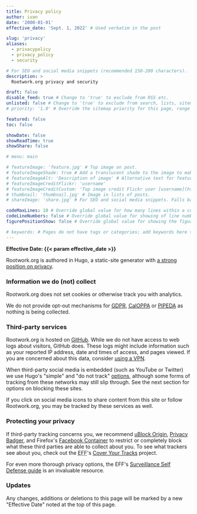 ```yaml
---
title: Privacy policy
author: ivan
date: '2000-01-01'
effective_date: 'Sept. 1, 2022' # Used verbatim in the post

slug: 'privacy'
aliases:
  - privacypolicy
  - privacy_policy
  - security

# For SEO and social media snippets (recommended 150-200 characters).
description: >
  Rootwork.org privacy and security

draft: false
disable_feed: true # Change to 'true' to exclude from RSS etc.
unlisted: false # Change to 'true' to exclude from search, lists, sitemaps, and feeds.
# priority: '1.0' # Override the sitemap priority for this page, range 1.0 (high) to 0.0 (low)

featured: false
toc: false

showDate: false
showReadTime: true
showShare: false

# menu: main

# featureImage: 'feature.jpg' # Top image on post.
# featureImageShade: true # Add a translucent shade to the image to make overlaid text easier to read.
# featureImageAlt: 'Description of image' # Alternative text for featured image.
# featureImageCreditFlickr: 'username'
# featureImageCreditCustom: 'Top image credit Flickr user [username](https://www.flickr.com/photos/username).'
# thumbnail: 'thumbnail.jpg' # Image in lists of posts.
# shareImage: 'share.jpg' # For SEO and social media snippets. Falls back to thumbnail (if set) or featureImage.

codeMaxLines: 10 # Override global value for how many lines within a code block before auto-collapsing.
codeLineNumbers: false # Override global value for showing of line numbers within code block.
figurePositionShow: false # Override global value for showing the figure label.

# keywords: # Pages do not have tags or categories; add keywords here to include them in metadata for SEO.
---
```


**Effective Date: {{< param effective_date >}}**

Rootwork.org is authored in Hugo, a static-site generator with
[a strong position on privacy](https://gohugo.io/about/hugo-and-gdpr/).

### Information we do (not) collect

Rootwork.org does not set cookies or otherwise track you with analytics.

We do not provide opt-out mechanisms for
[<abbr title="General Data Protection Regulation (European Union)">GDPR</abbr>](https://en.wikipedia.org/wiki/General_Data_Protection_Regulation),
[<abbr title="California Online Privacy Protection Act of 2003">CalOPPA</abbr>](https://en.wikipedia.org/wiki/Online_Privacy_Protection_Act)
or
[<abbr title="Personal Information Protection and Electronic Documents Act (Canada)">PIPEDA</abbr>](https://en.wikipedia.org/wiki/Personal_Information_Protection_and_Electronic_Documents_Act)
as nothing is being collected.

### Third-party services

Rootwork.org is hosted on [GitHub](https://github.com/rootwork/rootwork.org).
While we do not have access to web logs about visitors, GitHub does. These logs
might include information such as your reported IP address, date and times of
access, and pages viewed. If you are concerned about this data, consider
[using a VPN](https://web.archive.org/web/20210814070115/https://victoria.dev/blog/three-rules-for-choosing-a-vpn-that-takes-your-privacy-seriously/).

When third-party social media is embedded (such as YouTube or Twitter) we use
Hugo's "simple" and "do not track"
[options](https://gohugo.io/about/hugo-and-gdpr/#the-privacy-settings-explained),
although some forms of tracking from these networks may still slip through. See
the next section for options on blocking these sites.

If you click on social media icons to share content from this site or follow
Rootwork.org, you may be tracked by these services as well.

### Protecting your privacy

If third-party tracking concerns you, we recommend
[uBlock Origin](https://ublockorigin.com/),
[Privacy Badger](https://privacybadger.org/), and Firefox's
[Facebook Container](https://www.mozilla.org/en-US/firefox/facebookcontainer/)
to restrict or completely block what these third parties are able to collect
about you. To see what trackers see about you, check out the
<abbr title="Electronic Frontier Foundation">EFF</abbr>'s
[Cover Your Tracks](https://coveryourtracks.eff.org/) project.

For even more thorough privacy options, the EFF's
[Surveillance Self Defense guide](https://ssd.eff.org/) is an invaluable
resource.

### Updates

Any changes, additions or deletions to this page will be marked by a new
"Effective Date" noted at the top of this page.
